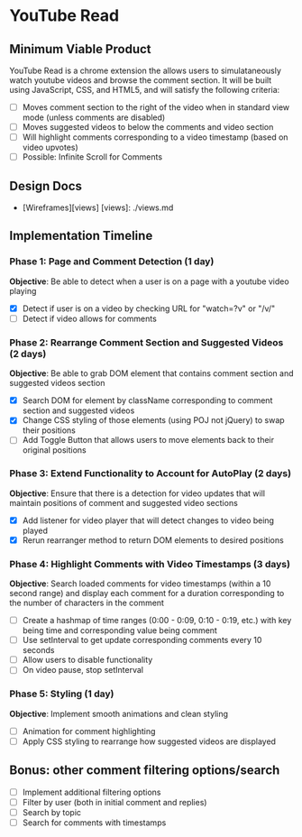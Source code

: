 # YouTube Read
## Minimum Viable Product
YouTube Read is a chrome extension the allows users to simulataneously watch youtube videos and browse the comment section. It will be built using JavaScript, CSS, and HTML5, and will satisfy the following criteria: 
 -[ ] Moves comment section to the right of the video when in standard view mode (unless comments are disabled)
 -[ ] Moves suggested videos to below the comments and video section
 -[ ] Will highlight comments corresponding to a video timestamp (based on video upvotes)
 -[ ] Possible: Infinite Scroll for Comments
## Design Docs
* [Wireframes][views]
[views]: ./views.md

## Implementation Timeline

### Phase 1: Page and Comment Detection (1 day)
**Objective**: Be able to detect when a user is on a page with a youtube video playing
- [X] Detect if user is on a video by checking URL for "watch=?v" or "/v/"
- [ ] Detect if video allows for comments

### Phase 2: Rearrange Comment Section and Suggested Videos (2 days)
**Objective**: Be able to grab DOM element that contains comment section and suggested videos section
- [X] Search DOM for element by className corresponding to comment section and suggested videos
- [X] Change CSS styling of those elements (using POJ not jQuery) to swap their positions
- [ ] Add Toggle Button that allows users to move elements back to their original positions

### Phase 3: Extend Functionality to Account for AutoPlay (2 days)
**Objective**: Ensure that there is a detection for video updates that will maintain positions of comment and suggested video sections
- [X] Add listener for video player that will detect changes to video being played
- [X] Rerun rearranger method to return DOM elements to desired positions

### Phase 4: Highlight Comments with Video Timestamps (3 days)
**Objective**: Search loaded comments for video timestamps (within a 10 second range) and display each comment for a duration corresponding to the number of characters in the comment
- [ ] Create a hashmap of time ranges (0:00 - 0:09, 0:10 - 0:19, etc.) with key being time and corresponding value being comment
- [ ] Use setInterval to get update corresponding comments every 10 seconds
- [ ] Allow users to disable functionality
- [ ] On video pause, stop setInterval
 
### Phase 5: Styling (1 day)
**Objective**: Implement smooth animations and clean styling
- [ ] Animation for comment highlighting 
- [ ] Apply CSS styling to rearrange how suggested videos are displayed

## Bonus: other comment filtering options/search
- [ ] Implement additional filtering options
- [ ] Filter by user (both in initial comment and replies)
- [ ] Search by topic
- [ ] Search for comments with timestamps
